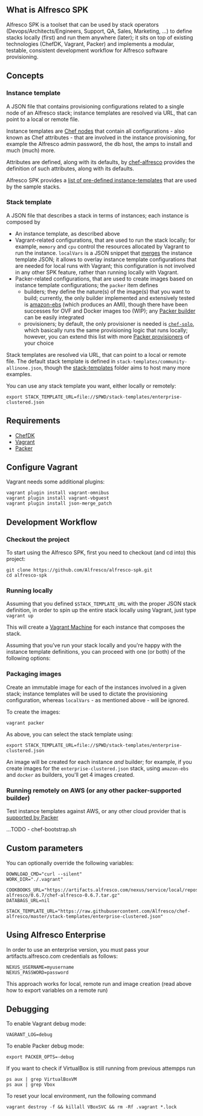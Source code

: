 ## What is Alfresco SPK
Alfresco SPK is a toolset that can be used by stack operators (Devops/Architects/Engineers, Support, QA, Sales, Marketing, ...) to define stacks locally (first) and run them anywhere (later); it sits on top of existing technologies (ChefDK, Vagrant, Packer) and implements a modular, testable, consistent development workflow for Alfresco software provisioning.

## Concepts

### Instance template
A JSON file that contains provisioning configurations related to a single node of an Alfresco stack; instance templates are resolved via URL, that can point to a local or remote file.

Instance templates are [Chef nodes](https://docs.chef.io/nodes.html) that contain all configurations - also known as Chef attributes - that are involved in the instance provisioning, for example the Alfresco admin password, the db host, the amps to install and much (much) more.

Attributes are defined, along with its defaults, by [chef-alfresco](https://github.com/Alfresco/chef-alfresco) provides the definition of such attributes, along with its defaults.

Alfresco SPK provides a [list of pre-defined instance-templates](instance-templates) that are used by the sample stacks.

### Stack template
A JSON file that describes a stack in terms of instances; each instance is composed by
- An instance template, as described above
- Vagrant-related configurations, that are used to run the stack locally; for example, `memory` and `cpu` control the resources allocated by Vagrant to run the instance. `localVars` is a JSON snippet that [merges](https://tools.ietf.org/html/rfc7386) the instance template JSON; it allows to overlay instance template configurations that are needed for local runs with Vagrant; this configuration is not involved in any other SPK feature, rather than running locally with Vagrant.
- Packer-related configurations, that are used to create images based on instance template configurations; the `packer` item defines
  - builders; they define the nature(s) of the image(s) that you want to build; currently, the only builder implemented and extensively tested is [amazon-ebs](packer/amazon-ebs-builder.json.example) (which produces an AMI), though there have been successes for OVF and Docker images too (WIP); any [Packer builder](https://www.packer.io/docs/templates/builders.html) can be easily integrated
  - provisioners; by default, the only provisioner is needed is [`chef-solo`](packer/chef-solo-provisioner.json), which basically runs the same provisioning logic that runs locally; however, you can extend this list with more [Packer provisioners](https://www.packer.io/docs/templates/provisioners.html) of your choice

Stack templates are resolved via URL, that can point to a local or remote file. The default stack template is defined in `stack-templates/community-allinone.json`, though the [stack-templates](stack-templates) folder aims to host many more examples.

You can use any stack template you want, either locally or remotely:
```
export STACK_TEMPLATE_URL=file://$PWD/stack-templates/enterprise-clustered.json
```

## Requirements
* [ChefDK](https://downloads.chef.io/chef-dk)
* [Vagrant](https://www.vagrantup.com/downloads.html)
* [Packer](https://packer.io/downloads.html)

## Configure Vagrant
Vagrant needs some additional plugins:
```
vagrant plugin install vagrant-omnibus
vagrant plugin install vagrant-vbguest
vagrant plugin install json-merge_patch
```

## Development Workflow

### Checkout the project
To start using the Alfresco SPK, first you need to checkout (and cd into) this project:
```
git clone https://github.com/Alfresco/alfresco-spk.git
cd alfresco-spk
```

### Running locally
Assuming that you defined `$STACK_TEMPLATE_URL` with the proper JSON stack definition, in order to spin up the entire stack locally using Vagrant, just type `vagrant up`

This will create a [Vagrant Machine](https://docs.vagrantup.com/v2/multi-machine) for each instance that composes the stack.

Assuming that you've run your stack locally and you're happy with the instance template definitions, you can proceed with one (or both) of the following options:

### Packaging images
Create an immutable image for each of the instances involved in a given stack; instance templates will be used to dictate the provisioning configuration, whereas `localVars` - as mentioned above - will be ignored.

To create the images:
```
vagrant packer
```

As above, you can select the stack template using:
```
export STACK_TEMPLATE_URL=file://$PWD/stack-templates/enterprise-clustered.json
```

An image will be created for each instance *and* builder; for example, if you create images for the `enterprise-clustered.json` stack, using `amazon-ebs` and `docker` as builders, you'll get 4 images created.

### Running remotely on AWS (or any other packer-supported builder)
Test instance templates against AWS, or any other cloud provider that is [supported by Packer](https://www.packer.io/docs/templates/builders.html)

...TODO - chef-bootstrap.sh

## Custom parameters
You can optionally override the following variables:
```
DOWNLOAD_CMD="curl --silent"
WORK_DIR="./.vagrant"

COOKBOOKS_URL="https://artifacts.alfresco.com/nexus/service/local/repositories/releases/content/org/alfresco/devops/chef-alfresco/0.6.7/chef-alfresco-0.6.7.tar.gz"
DATABAGS_URL=nil

STACK_TEMPLATE_URL="https://raw.githubusercontent.com/Alfresco/chef-alfresco/master/stack-templates/enterprise-clustered.json"
```

## Using Alfresco Enterprise
In order to use an enterprise version, you must pass your artifacts.alfresco.com credentials as follows:
```
NEXUS_USERNAME=myusername
NEXUS_PASSWORD=password
```
This approach works for local, remote run and image creation (read above how to export variables on a remote run)

## Debugging
To enable Vagrant debug mode:
```
VAGRANT_LOG=debug
```

To enable Packer debug mode:
```
export PACKER_OPTS=-debug
```

If you want to check if VirtualBox is still running from previous attempps run

```
ps aux | grep VirtualBoxVM
ps aux | grep Vbox
```

To reset your local environment, run the following command

```
vagrant destroy -f && killall VBoxSVC && rm -Rf .vagrant *.lock
```
